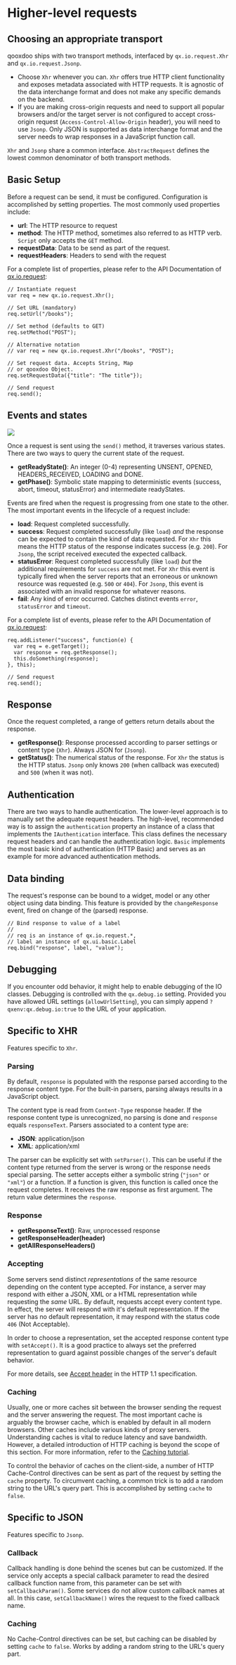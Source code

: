 Higher-level requests
=====================

Choosing an appropriate transport
---------------------------------

qooxdoo ships with two transport methods, interfaced by `qx.io.request.Xhr` and `qx.io.request.Jsonp`.

-   Choose `Xhr` whenever you can. `Xhr` offers true HTTP client functionality and exposes metadata associated with HTTP requests. It is agnostic of the data interchange format and does not make any specific demands on the backend.
-   If you are making cross-origin requests and need to support all popular browsers and/or the target server is not configured to accept cross-origin request (`Access-Control-Allow-Origin` header), you will need to use `Jsonp`. Only JSON is supported as data interchange format and the server needs to wrap responses in a JavaScript function call.

`Xhr` and `Jsonp` share a common interface. `AbstractRequest` defines the lowest common denominator of both transport methods.

Basic Setup
-----------

Before a request can be send, it must be configured. Configuration is accomplished by setting properties. The most commonly used properties include:

-   **url**: The HTTP resource to request
-   **method**: The HTTP method, sometimes also referred to as HTTP verb. `Script` only accepts the `GET` method.
-   **requestData**: Data to be send as part of the request.
-   **requestHeaders**: Headers to send with the request

For a complete list of properties, please refer to the API Documentation of [qx.io.request](../../apps/apiviewer/#qx.io.request):

    // Instantiate request
    var req = new qx.io.request.Xhr();

    // Set URL (mandatory)
    req.setUrl("/books");

    // Set method (defaults to GET)
    req.setMethod("POST");

    // Alternative notation
    // var req = new qx.io.request.Xhr("/books", "POST");

    // Set request data. Accepts String, Map
    // or qooxdoo Object.
    req.setRequestData({"title": "The title"});

    // Send request
    req.send();

Events and states
-----------------

![](iorequestphases.jpg)

Once a request is sent using the `send()` method, it traverses various states. There are two ways to query the current state of the request.

-   **getReadyState()**: An integer (0-4) representing UNSENT, OPENED, HEADERS\_RECEIVED, LOADING and DONE.
-   **getPhase()**: Symbolic state mapping to deterministic events (success, abort, timeout, statusError) and intermediate readyStates.

Events are fired when the request is progressing from one state to the other. The most important events in the lifecycle of a request include:

-   **load**: Request completed successfully.
-   **success**: Request completed successfully (like `load`) *and* the response can be expected to contain the kind of data requested. For `Xhr` this means the HTTP status of the response indicates success (e.g. `200`). For `Jsonp`, the script received executed the expected callback.
-   **statusError**: Request completed successfully (like `load`) *but* the additional requirements for `success` are not met. For `Xhr` this event is typically fired when the server reports that an erroneous or unknown resource was requested (e.g. `500` or `404`). For `Jsonp`, this event is associated with an invalid response for whatever reasons.
-   **fail**: Any kind of error occurred. Catches distinct events `error`, `statusError` and `timeout`.

For a complete list of events, please refer to the API Documentation of [qx.io.request](../../apps/apiviewer/#qx.io.request):

    req.addListener("success", function(e) {
      var req = e.getTarget();
      var response = req.getResponse();
      this.doSomething(response);
    }, this);

    // Send request
    req.send();

Response
--------

Once the request completed, a range of getters return details about the response.

-   **getResponse()**: Response processed according to parser settings or content type (`Xhr`). Always JSON for (`Jsonp`).
-   **getStatus()**: The numerical status of the response. For `Xhr` the status is the HTTP status. `Jsonp` only knows `200` (when callback was executed) and `500` (when it was not).

Authentication
--------------

There are two ways to handle authentication. The lower-level approach is to manually set the adequate request headers. The high-level, recommended way is to assign the `authentication` property an instance of a class that implements the `IAuthentication` interface. This class defines the necessary request headers and can handle the authentication logic. `Basic` implements the most basic kind of authentication (HTTP Basic) and serves as an example for more advanced authentication methods.

Data binding
------------

The request's response can be bound to a widget, model or any other object using data binding. This feature is provided by the `changeResponse` event, fired on change of the (parsed) response.

    // Bind response to value of a label
    //
    // req is an instance of qx.io.request.*,
    // label an instance of qx.ui.basic.Label
    req.bind("response", label, "value");

Debugging
---------

If you encounter odd behavior, it might help to enable debugging of the IO classes. Debugging is controlled with the `qx.debug.io` setting. Provided you have allowed URL settings (`allowUrlSetting`), you can simply append `?qxenv:qx.debug.io:true` to the URL of your application.

Specific to XHR
---------------

Features specific to `Xhr`.

### Parsing

By default, `response` is populated with the response parsed according to the response content type. For the built-in parsers, parsing always results in a JavaScript object.

The content type is read from `Content-Type` response header. If the response content type is unrecognized, no parsing is done and `response` equals `responseText`. Parsers associated to a content type are:

-   **JSON**: application/json
-   **XML**: application/xml

The parser can be explicitly set with `setParser()`. This can be useful if the content type returned from the server is wrong or the response needs special parsing. The setter accepts either a symbolic string (`"json"` or `"xml"`) or a function. If a function is given, this function is called once the request completes. It receives the raw response as first argument. The return value determines the `response`.

### Response

-   **getResponseText()**: Raw, unprocessed response
-   **getResponseHeader(header)**
-   **getAllResponseHeaders()**

### Accepting

Some servers send distinct *representations* of the same resource depending on the content type accepted. For instance, a server may respond with either a JSON, XML or a HTML representation while requesting the *same* URL. By default, requests accept every content type. In effect, the server will respond with it's default representation. If the server has no default representation, it may respond with the status code `406` (Not Acceptable).

In order to choose a representation, set the accepted response content type with `setAccept()`. It is a good practice to always set the preferred representation to guard against possible changes of the server's default behavior.

For more details, see [Accept header](http://www.w3.org/Protocols/rfc2616/rfc2616-sec14.html#sec14.1) in the HTTP 1.1 specification.

### Caching

Usually, one or more caches sit between the browser sending the request and the server answering the request. The most important cache is arguably the browser cache, which is enabled by default in all modern browsers. Other caches include various kinds of proxy servers. Understanding caches is vital to reduce latency and save bandwidth. However, a detailed introduction of HTTP caching is beyond the scope of this section. For more information, refer to the [Caching tutorial](http://www.mnot.net/cache_docs/).

To control the behavior of caches on the client-side, a number of HTTP Cache-Control directives can be sent as part of the request by setting the `cache` property. To circumvent caching, a common trick is to add a random string to the URL's query part. This is accomplished by setting `cache` to `false`.

Specific to JSON
----------------

Features specific to `Jsonp`.

### Callback

Callback handling is done behind the scenes but can be customized. If the service only accepts a special callback parameter to read the desired callback function name from, this parameter can be set with `setCallbackParam()`. Some services do not allow custom callback names at all. In this case, `setCallbackName()` wires the request to the fixed callback name.

### Caching

No Cache-Control directives can be set, but caching can be disabled by setting `cache` to `false`. Works by adding a random string to the URL's query part.
